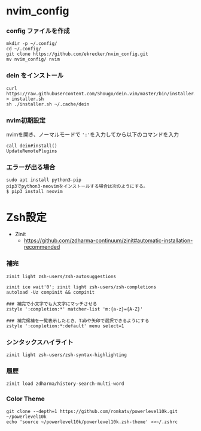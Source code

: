 # nvim_config

### config ファイルを作成
```
mkdir -p ~/.config/
cd ~/.config/
git clone https://github.com/ekrecker/nvim_config.git
mv nvim_config/ nvim
```

### dein をインストール
```terminal:terminal
curl https://raw.githubusercontent.com/Shougo/dein.vim/master/bin/installer.sh > installer.sh
sh ./installer.sh ~/.cache/dein
```

### nvim初期設定
nvimを開き、ノーマルモードで `':'`を入力してから以下のコマンドを入力

```
call dein#install()
UpdateRemotePlugins
```

### エラーが出る場合
```
sudo apt install python3-pip
pip3でpython3-neovimをインストールする場合は次のようにする。
$ pip3 install neovim
```

# Zsh設定
- Zinit
  - https://github.com/zdharma-continuum/zinit#automatic-installation-recommended

### 補完
```
zinit light zsh-users/zsh-autosuggestions

zinit ice wait'0'; zinit light zsh-users/zsh-completions
autoload -Uz compinit && compinit

### 補完で小文字でも大文字にマッチさせる
zstyle ':completion:*' matcher-list 'm:{a-z}={A-Z}'

### 補完候補を一覧表示したとき、Tabや矢印で選択できるようにする
zstyle ':completion:*:default' menu select=1 
```

### シンタックスハイライト
```
zinit light zsh-users/zsh-syntax-highlighting
```

### 履歴
```
zinit load zdharma/history-search-multi-word
```

### Color Theme
```
git clone --depth=1 https://github.com/romkatv/powerlevel10k.git ~/powerlevel10k
echo 'source ~/powerlevel10k/powerlevel10k.zsh-theme' >>~/.zshrc
```
